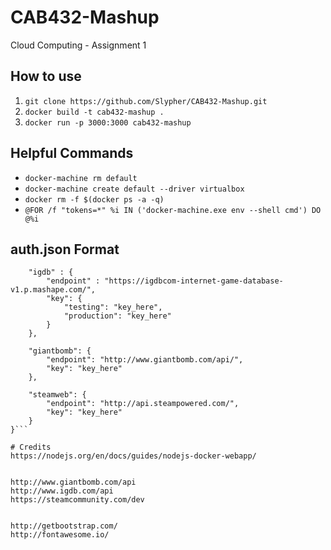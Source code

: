 # CAB432-Mashup
Cloud Computing - Assignment 1

## How to use
1. `git clone https://github.com/Slypher/CAB432-Mashup.git`
2. `docker build -t cab432-mashup .`
3. `docker run -p 3000:3000 cab432-mashup`

## Helpful Commands
- `docker-machine rm default`
- `docker-machine create default --driver virtualbox`
- `docker rm -f $(docker ps -a -q)`
- `@FOR /f "tokens=*" %i IN ('docker-machine.exe env --shell cmd') DO @%i`

## auth.json Format
```{
    "igdb" : {
        "endpoint" : "https://igdbcom-internet-game-database-v1.p.mashape.com/",
        "key": {
            "testing": "key_here",
            "production": "key_here"
        }
    },

    "giantbomb": {
        "endpoint": "http://www.giantbomb.com/api/",
        "key": "key_here"
    },

    "steamweb": {
        "endpoint": "http://api.steampowered.com/",
        "key": "key_here"
    }
}```

# Credits
https://nodejs.org/en/docs/guides/nodejs-docker-webapp/


http://www.giantbomb.com/api
http://www.igdb.com/api
https://steamcommunity.com/dev


http://getbootstrap.com/
http://fontawesome.io/